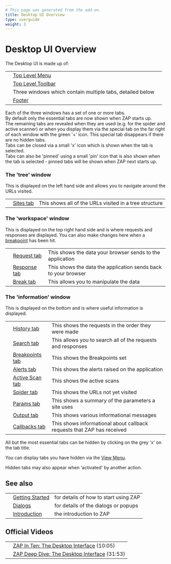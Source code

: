```yaml
---
# This page was generated from the add-on.
title: Desktop UI Overview
type: userguide
weight: 3
---
```


# Desktop UI Overview

The Desktop UI is made up of:

|   |                                                           |   |
|---|-----------------------------------------------------------|---|
|   | [Top Level Menu](/docs/desktop/ui/tlmenu/)                |   |
|   | [Top Level Toolbar](/docs/desktop/ui/tltoolbar/)          |   |
|   | Three windows which contain multiple tabs, detailed below |   |
|   | [Footer](/docs/desktop/ui/footer/)                        |   |

Each of the three windows has a set of one or more tabs.  
By default only the essential tabs are now shown when ZAP starts up.  
The remaining tabs are revealed when they are used (e.g. for the spider and active scanner) or when you display them via the special tab on the far right of each window with the green '+' icon. This special tab disappears if there are no hidden tabs.  
Tabs can be closed via a small 'x' icon which is shown when the tab is selected.  
Tabs can also be 'pinned' using a small 'pin' icon that is also shown when the tab is selected - pinned tabs will be shown when ZAP next starts up.

### The 'tree' window

This is displayed on the left hand side and allows you to navigate around the URLs visited.

|   |                                           |                                                        |
|---|-------------------------------------------|--------------------------------------------------------|
|   | [Sites tab](/docs/desktop/ui/tabs/sites/) | This shows all of the URLs visited in a tree structure |

### The 'workspace' window

This is displayed on the top right hand side and is where requests and responses are displayed. You can also make changes here when a [breakpoint](/docs/desktop/start/features/breakpoints/) has been hit.

|   |                                                 |                                                                |
|---|-------------------------------------------------|----------------------------------------------------------------|
|   | [Request tab](/docs/desktop/ui/tabs/request/)   | This shows the data your browser sends to the application      |
|   | [Response tab](/docs/desktop/ui/tabs/response/) | This shows the data the application sends back to your browser |
|   | [Break tab](/docs/desktop/ui/tabs/break/)       | This allows you to manipulate the data                         |

### The 'information' window

This is displayed on the bottom and is where useful information is displayed.

|   |                                                       |                                                                        |
|---|-------------------------------------------------------|------------------------------------------------------------------------|
|   | [History tab](/docs/desktop/ui/tabs/history/)         | This shows the requests in the order they were made                    |
|   | [Search tab](/docs/desktop/ui/tabs/search/)           | This allows you to search all of the requests and responses            |
|   | [Breakpoints tab](/docs/desktop/ui/tabs/breakpoints/) | This shows the Breakpoints set                                         |
|   | [Alerts tab](/docs/desktop/ui/tabs/alerts/)           | This shows the alerts raised on the application                        |
|   | [Active Scan tab](/docs/desktop/ui/tabs/ascan/)       | This shows the active scans                                            |
|   | [Spider tab](/docs/desktop/ui/tabs/spider/)           | This shows the URLs not yet visited                                    |
|   | [Params tab](/docs/desktop/ui/tabs/params/)           | This shows a summary of the parameters a site uses                     |
|   | [Output tab](/docs/desktop/ui/tabs/output/)           | This shows various informational messages                              |
|   | [Callbacks tab](/docs/desktop/ui/tabs/callbacks/)     | This shows informational about callback requests that ZAP has received |


All but the most essential tabs can be hidden by clicking on the grey 'x' on the tab title.  

You can display tabs you have hidden via the [View Menu](/docs/desktop/ui/tlmenu/view/).  

Hidden tabs may also appear when 'activated' by another action.

## See also

|   |                                         |                                       |
|---|-----------------------------------------|---------------------------------------|
|   | [Getting Started](/docs/desktop/start/) | for details of how to start using ZAP |
|   | [Dialogs](/docs/desktop/ui/dialogs/)    | for details of the dialogs or popups  |
|   | [Introduction](/docs/desktop/)          | the introduction to ZAP               |
## Official Videos

|   |                                                                                                     |
|---|-----------------------------------------------------------------------------------------------------|
|   | [ZAP In Ten: The Desktop Interface](https://play.sonatype.com/watch/p35FK8Cri5A3EF3RBGoMAr) (10:05) |
|   | [ZAP Deep Dive: The Desktop Interface](https://youtu.be/-kbY4k8eSd0) (31:53)                        |
